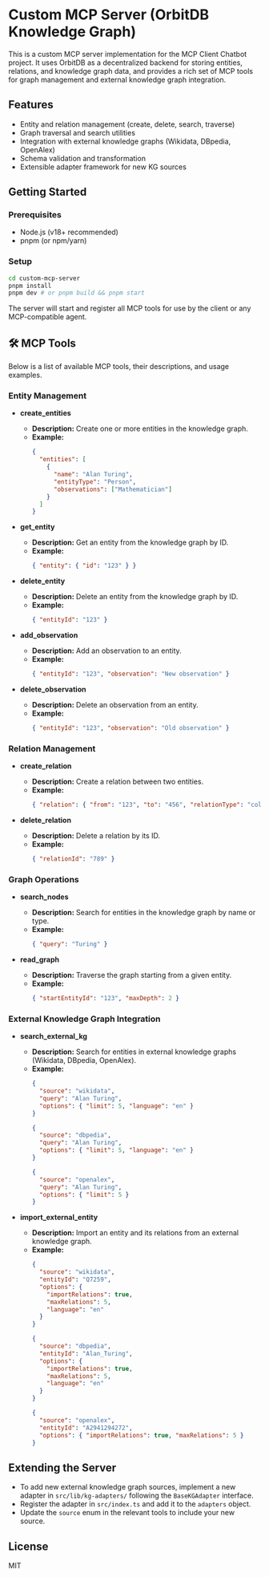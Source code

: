 # Custom MCP Server (OrbitDB Knowledge Graph)

This is a custom MCP server implementation for the MCP Client Chatbot project. It uses OrbitDB as a decentralized backend for storing entities, relations, and knowledge graph data, and provides a rich set of MCP tools for graph management and external knowledge graph integration.

## Features

- Entity and relation management (create, delete, search, traverse)
- Graph traversal and search utilities
- Integration with external knowledge graphs (Wikidata, DBpedia, OpenAlex)
- Schema validation and transformation
- Extensible adapter framework for new KG sources

## Getting Started

### Prerequisites

- Node.js (v18+ recommended)
- pnpm (or npm/yarn)

### Setup

```bash
cd custom-mcp-server
pnpm install
pnpm dev # or pnpm build && pnpm start
```

The server will start and register all MCP tools for use by the client or any MCP-compatible agent.

## 🛠️ MCP Tools

Below is a list of available MCP tools, their descriptions, and usage examples.

### Entity Management

- **create_entities**

  - **Description:** Create one or more entities in the knowledge graph.
  - **Example:**
    ```json
    {
      "entities": [
        {
          "name": "Alan Turing",
          "entityType": "Person",
          "observations": ["Mathematician"]
        }
      ]
    }
    ```

- **get_entity**

  - **Description:** Get an entity from the knowledge graph by ID.
  - **Example:**
    ```json
    { "entity": { "id": "123" } }
    ```

- **delete_entity**

  - **Description:** Delete an entity from the knowledge graph by ID.
  - **Example:**
    ```json
    { "entityId": "123" }
    ```

- **add_observation**

  - **Description:** Add an observation to an entity.
  - **Example:**
    ```json
    { "entityId": "123", "observation": "New observation" }
    ```

- **delete_observation**
  - **Description:** Delete an observation from an entity.
  - **Example:**
    ```json
    { "entityId": "123", "observation": "Old observation" }
    ```

### Relation Management

- **create_relation**

  - **Description:** Create a relation between two entities.
  - **Example:**
    ```json
    { "relation": { "from": "123", "to": "456", "relationType": "colleague" } }
    ```

- **delete_relation**
  - **Description:** Delete a relation by its ID.
  - **Example:**
    ```json
    { "relationId": "789" }
    ```

### Graph Operations

- **search_nodes**

  - **Description:** Search for entities in the knowledge graph by name or type.
  - **Example:**
    ```json
    { "query": "Turing" }
    ```

- **read_graph**
  - **Description:** Traverse the graph starting from a given entity.
  - **Example:**
    ```json
    { "startEntityId": "123", "maxDepth": 2 }
    ```

### External Knowledge Graph Integration

- **search_external_kg**

  - **Description:** Search for entities in external knowledge graphs (Wikidata, DBpedia, OpenAlex).
  - **Example:**
    ```json
    {
      "source": "wikidata",
      "query": "Alan Turing",
      "options": { "limit": 5, "language": "en" }
    }
    ```
    ```json
    {
      "source": "dbpedia",
      "query": "Alan Turing",
      "options": { "limit": 5, "language": "en" }
    }
    ```
    ```json
    {
      "source": "openalex",
      "query": "Alan Turing",
      "options": { "limit": 5 }
    }
    ```

- **import_external_entity**
  - **Description:** Import an entity and its relations from an external knowledge graph.
  - **Example:**
    ```json
    {
      "source": "wikidata",
      "entityId": "Q7259",
      "options": {
        "importRelations": true,
        "maxRelations": 5,
        "language": "en"
      }
    }
    ```
    ```json
    {
      "source": "dbpedia",
      "entityId": "Alan_Turing",
      "options": {
        "importRelations": true,
        "maxRelations": 5,
        "language": "en"
      }
    }
    ```
    ```json
    {
      "source": "openalex",
      "entityId": "A2941294272",
      "options": { "importRelations": true, "maxRelations": 5 }
    }
    ```

## Extending the Server

- To add new external knowledge graph sources, implement a new adapter in `src/lib/kg-adapters/` following the `BaseKGAdapter` interface.
- Register the adapter in `src/index.ts` and add it to the `adapters` object.
- Update the `source` enum in the relevant tools to include your new source.

## License

MIT
